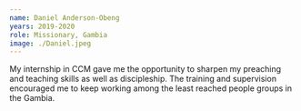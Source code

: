 ```yaml
---
name: Daniel Anderson-Obeng
years: 2019-2020
role: Missionary, Gambia
image: ./Daniel.jpeg
---
```

My internship in CCM gave me the opportunity to sharpen my preaching and teaching skills as well as discipleship. The training and supervision encouraged me to keep working among the least reached people groups in the Gambia.